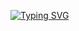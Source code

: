 <a href="https://git.io/typing-svg"><img src="https://readme-typing-svg.demolab.com?font=Fira+Code&weight=300&size=30&duration=5500&pause=1000&color=E19757D9&center=FALSO&vCenter=FALSO&repeat=verdadero&random=FALSO&width=600&height=55&lines=Hello+%F0%9F%91%8B+My+name+is+Adri%C3%A1n;I+love+being+a+web+developer+%F0%9F%92%BB!!" alt="Typing SVG" /></a>

